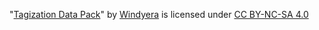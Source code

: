"[Tagization Data Pack](https://github.com/Windyera/Tagization-Data-Pack)" by [Windyera](https://github.com/Windyera) is licensed under [CC BY-NC-SA 4.0](https://creativecommons.org/licenses/by-nc-sa/4.0/)